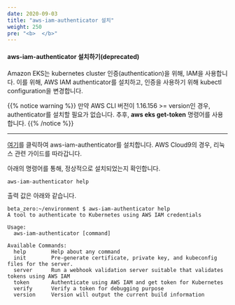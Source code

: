 ```yaml
---
date: 2020-09-03
title: "aws-iam-authenticator 설치"
weight: 250
pre: "<b>  </b>"
---
```


#### aws-iam-authenticator 설치하기(deprecated)
Amazon EKS는 kubernetes cluster 인증(authentication)을 위해, IAM을 사용합니다. 이를 위해, AWS IAM authenticator를 설치하고, 인증을 사용하기 위해 kubectl configuration을 변경합니다. 

{{% notice warning %}}
만약 AWS CLI 버전이 1.16.156 >= version인 경우, authenticator를 설치할 필요가 없습니다. 추후, **aws eks get-token** 명령어를 사용합니다. 
{{% /notice %}}

* * *

[여기](https://docs.aws.amazon.com/eks/latest/userguide/install-aws-iam-authenticator.html)를 클릭하여 aws-iam-authenticator를 설치합니다. AWS Cloud9의 경우, 리눅스 관련 가이드를 따라갑니다.

아래의 명령어를 통해, 정상적으로 설치되었는지 확인합니다.
```
aws-iam-authenticator help
```
출력 값은 아래와 같습니다.
```
beta_zero:~/environment $ aws-iam-authenticator help
A tool to authenticate to Kubernetes using AWS IAM credentials

Usage:
  aws-iam-authenticator [command]

Available Commands:
  help        Help about any command
  init        Pre-generate certificate, private key, and kubeconfig files for the server.
  server      Run a webhook validation server suitable that validates tokens using AWS IAM
  token       Authenticate using AWS IAM and get token for Kubernetes
  verify      Verify a token for debugging purpose
  version     Version will output the current build information
```